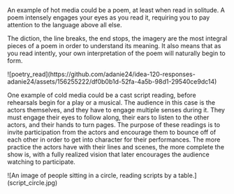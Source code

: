 <p>An example of hot media could be a poem, at least when read in solitude. A poem intensely engages your eyes as you read it, requiring you to pay attention to the language above all else.</p>    
<p>The diction, the line breaks, the end stops, the imagery are the most integral pieces of a poem in order to understand its meaning. It also means that as you read intently, your own
interpretation of the poem will naturally begin to form.</p>
![poetry_read](https://github.com/adanie24/idea-120-responses-adanie24/assets/156255222/df0b0b1d-52fa-4a5b-98d1-29540ce9dc14)    
<p>One example of cold media could be a cast script reading, before rehearsals begin for a play or a musical. The audience in this case is the actors themselves, and they have to engage
multiple senses during it. They must engage their eyes to follow along, their ears to listen to the other actors, and their hands to turn pages. The purpose of these readings is
to invite participation from the actors and encourage them to bounce off of each other in order to get into character for their performances. The more practice the actors have with
their lines and scenes, the more complete the show is, with a fully realized vision that later encourages the audience watching to participate.</p>
![An image of people sitting in a circle, reading scripts by a table.](script_circle.jpg)

